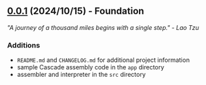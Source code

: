 ## [0.0.1] (2024/10/15) - Foundation

*"A journey of a thousand miles begins with a single step." - Lao Tzu*

### Additions
- `README.md` and `CHANGELOG.md` for additional project information
- sample Cascade assembly code in the `app` directory
- assembler and interpreter in the `src` directory

[0.0.1]: https://github.com/julse-merencillo/cascades/releases/tag/0.0.1
